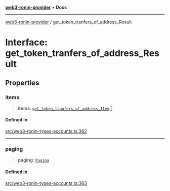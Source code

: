 [**web3-ronin-provider**](../README.md) • **Docs**

***

[web3-ronin-provider](../globals.md) / get\_token\_tranfers\_of\_address\_Result

# Interface: get\_token\_tranfers\_of\_address\_Result

## Properties

### items

> **items**: [`get_token_tranfers_of_address_Item`](get_token_tranfers_of_address_Item.md)[]

#### Defined in

[src/web3-ronin-types-accounts.ts:362](https://github.com/chuacw/web3-ronin-provider/blob/3fc214e27766815592deb24c85c0a23477593bed/src/web3-ronin-types-accounts.ts#L362)

***

### paging

> **paging**: [`Paging`](Paging.md)

#### Defined in

[src/web3-ronin-types-accounts.ts:363](https://github.com/chuacw/web3-ronin-provider/blob/3fc214e27766815592deb24c85c0a23477593bed/src/web3-ronin-types-accounts.ts#L363)
